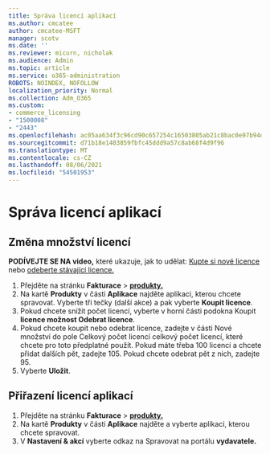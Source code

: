 ```yaml
---
title: Správa licencí aplikací
ms.author: cmcatee
author: cmcatee-MSFT
manager: scotv
ms.date: ''
ms.reviewer: micurn, nicholak
ms.audience: Admin
ms.topic: article
ms.service: o365-administration
ROBOTS: NOINDEX, NOFOLLOW
localization_priority: Normal
ms.collection: Adm_O365
ms.custom:
- commerce_licensing
- "1500008"
- "2443"
ms.openlocfilehash: ac05aa634f3c96cd90c657254c16503805ab21c8bac0e97b94d2e3021a4a62c4
ms.sourcegitcommit: d71b18e1403859fbfc45ddd9a57c8ab68f4d9f96
ms.translationtype: MT
ms.contentlocale: cs-CZ
ms.lasthandoff: 08/06/2021
ms.locfileid: "54501953"
---
```

# <a name="manage-app-licenses"></a>Správa licencí aplikací

## <a name="to-change-license-quantity"></a>Změna množství licencí

**PODÍVEJTE SE NA video,** které ukazuje, jak to udělat: [Kupte si nové licence](https://go.microsoft.com/fwlink/p/?linkid=2154857) nebo [odeberte stávající licence.](https://go.microsoft.com/fwlink/p/?linkid=2154938)

1. Přejděte na stránku **Fakturace**  >  **[produkty.](https://go.microsoft.com/fwlink/p/?linkid=842054)**
2. Na kartě **Produkty** v části **Aplikace** najděte aplikaci, kterou chcete spravovat. Vyberte tři tečky (další akce) a pak vyberte **Koupit licence**.
3. Pokud chcete snížit počet licencí, vyberte v horní  části podokna Koupit **licence možnost Odebrat licence**.
4. Pokud chcete koupit nebo  odebrat licence,  zadejte v části Nové množství do pole Celkový počet licencí celkový počet licencí, které chcete pro toto předplatné použít. Pokud máte třeba 100 licencí a chcete přidat dalších pět, zadejte 105. Pokud chcete odebrat pět z nich, zadejte 95.
5. Vyberte **Uložit**.

## <a name="to-assign-app-licenses"></a>Přiřazení licencí aplikací

1. Přejděte na stránku **Fakturace**  >  **[produkty.](https://go.microsoft.com/fwlink/p/?linkid=842054)**
2. Na kartě **Produkty** v části **Aplikace** najděte a vyberte aplikaci, kterou chcete spravovat.
3. V **Nastavení & akcí** vyberte odkaz na Spravovat na portálu **vydavatele.**